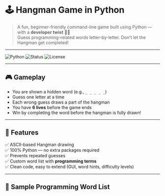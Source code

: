 # 🕹️ Hangman Game in Python

> A fun, beginner-friendly command-line game built using Python — with a **developer twist** 🧑‍💻  
> Guess programming-related words letter-by-letter. Don't let the Hangman get completed!

---

![Python](https://img.shields.io/badge/Made%20with-Python-blue?logo=python)
![Status](https://img.shields.io/badge/Status-Working-green)
![License](https://img.shields.io/badge/License-MIT-yellow)

---

## 🎮 Gameplay

- You are shown a hidden word (e.g., `_ _ _ _ _`)
- Guess one letter at a time
- Each wrong guess draws a part of the hangman
- You have **6 lives** before the game ends
- Win by completing the word before the hangman is fully drawn!

---

## 🔧 Features

✅ ASCII-based Hangman drawing  
✅ 100% Python — no extra packages required  
✅ Prevents repeated guesses  
✅ Custom word list with **programming terms**  
✅ Clean code, easy to extend (GUI, word hints, difficulty levels)

---

## 🧠 Sample Programming Word List

